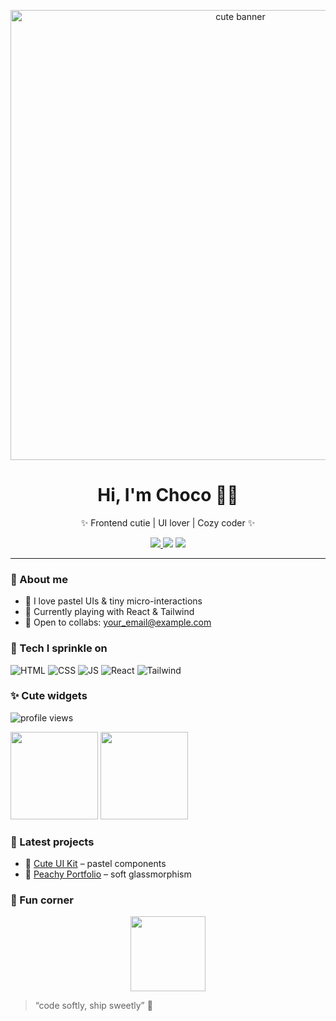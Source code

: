 <!-- Banner -->
<p align="center">
  <img src="https://raw.githubusercontent.com/your-username/your-username/main/banner.gif" alt="cute banner" width="720">
</p>

<h1 align="center">Hi, I'm Choco 🍓🌸</h1>
<p align="center">✨ Frontend cutie | UI lover | Cozy coder ✨</p>

<p align="center">
  <a href="https://github.com/your-username?tab=followers">
    <img src="https://img.shields.io/github/followers/your-username?style=for-the-badge&logo=github&label=Followers&color=ffd1dc">
  </a>
  <img src="https://img.shields.io/badge/mood-cute-ffb3c6?style=for-the-badge">
  <img src="https://img.shields.io/badge/coffee-iced%20latte-fde2e4?style=for-the-badge">
</p>

---

### 🌸 About me
- 🐰 I love pastel UIs & tiny micro-interactions
- 🍰 Currently playing with React & Tailwind
- 💌 Open to collabs: your_email@example.com

### 🍓 Tech I sprinkle on
<p>
  <img alt="HTML" src="https://img.shields.io/badge/HTML-ffe3ed?logo=html5&logoColor=ff6fa5&style=for-the-badge">
  <img alt="CSS" src="https://img.shields.io/badge/CSS-ffe3ed?logo=css3&logoColor=ff6fa5&style=for-the-badge">
  <img alt="JS" src="https://img.shields.io/badge/JS-ffe3ed?logo=javascript&logoColor=ff6fa5&style=for-the-badge">
  <img alt="React" src="https://img.shields.io/badge/React-ffe3ed?logo=react&logoColor=ff6fa5&style=for-the-badge">
  <img alt="Tailwind" src="https://img.shields.io/badge/Tailwind-ffe3ed?logo=tailwindcss&logoColor=ff6fa5&style=for-the-badge">
</p>

### ✨ Cute widgets
<!-- Visitor counter -->
<p>
  <img src="https://komarev.com/ghpvc/?username=your-username&label=Visits&color=ff9ebb&style=flat" alt="profile views"/>
</p>

<!-- GitHub Stats (chọn theme pastel) -->
<p>
  <img src="https://github-readme-stats.vercel.app/api?username=your-username&show_icons=true&hide_title=true&theme=tokyonight&hide=prs&custom_title=Stats&include_all_commits=true" height="140">
  <img src="https://github-readme-stats.vercel.app/api/top-langs/?username=your-username&layout=compact&theme=tokyonight" height="140">
</p>

### 🧁 Latest projects
- 🌷 [Cute UI Kit](https://github.com/your-username/cute-ui-kit) – pastel components
- 🍑 [Peachy Portfolio](https://github.com/your-username/peachy-portfolio) – soft glassmorphism

### 🐾 Fun corner
<p align="center">
  <img src="https://raw.githubusercontent.com/your-username/your-username/main/cat-stamp.gif" width="120">
</p>

> “code softly, ship sweetly” 🍬
